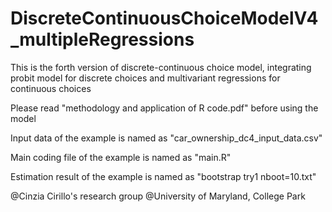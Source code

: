# DiscreteContinuousChoiceModelV4_multipleRegressions
This is the forth version of discrete-continuous choice model, integrating probit model for discrete choices and multivariant regressions for continuous choices

Please read "methodology and application of R code.pdf" before using the model

Input data of the example is named as "car_ownership_dc4_input_data.csv"

Main coding file of the example is named as "main.R"

Estimation result of the example is named as "bootstrap try1 nboot=10.txt"

@Cinzia Cirillo's research group @University of Maryland, College Park
